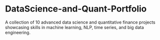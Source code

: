 # DataScience-and-Quant-Portfolio
A collection of 10 advanced data science and quantitative finance projects showcasing skills in machine learning, NLP, time series, and big data engineering.

